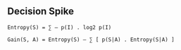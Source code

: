 ## Decision Spike

```
Entropy(S) = ∑ – p(I) . log2 p(I)

Gain(S, A) = Entropy(S) – ∑ [ p(S|A) . Entropy(S|A) ]
```
